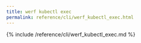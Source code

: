 ```yaml
---
title: werf kubectl exec
permalink: reference/cli/werf_kubectl_exec.html
---
```


{% include /reference/cli/werf_kubectl_exec.md %}
